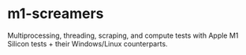 # m1-screamers
Multiprocessing, threading, scraping, and compute tests with Apple M1 Silicon tests + their Windows/Linux counterparts.
